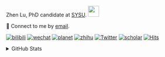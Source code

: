 <p>Zhen Lu, PhD candidate at <a href="https://phs.sysu.edu.cn/">SYSU</a>. <img src="https://media.giphy.com/media/WUlplcMpOCEmTGBtBW/giphy.gif" width="30">
</em></p>

💬 Connect to me by [email](mailto:luzh29@mail2.sysu.edu.cn).

[![bilibili](https://img.shields.io/badge/陆震同学-B站-yellow)](https://space.bilibili.com/32159908) [![wechat](https://img.shields.io/badge/陆震生物统计-微信公众号-important)](https://leslie-lu.github.io/uploads/qrcode.jpg) [![planet](https://img.shields.io/badge/陆震-知识星球-blueviolet)](https://wx.zsxq.com/dweb2) [![zhihu](https://img.shields.io/badge/陆震同学-知乎-blue)](https://www.zhihu.com/people/edison-70-18) [![Twitter](https://img.shields.io/badge/ZhenLu_Biost-Twitter-ff69b4)](https://twitter.com/ZhenLu_Biost) [![scholar](https://img.shields.io/badge/ZhenLu-Scholar-00ffff)](https://scholar.google.com/citations?user=LKLQ1g8AAAAJ) [![Hits](https://hits.seeyoufarm.com/api/count/incr/badge.svg?url=https%3A%2F%2Fgithub.com%2FLeslie-Lu%2FLeslie-Lu&count_bg=%2379C83D&title_bg=%23555555&icon=&icon_color=%23E7E7E7&title=hits&edge_flat=false)](https://hits.seeyoufarm.com)

<details>
 
<summary>GitHub Stats</summary>


<!--START_SECTION:waka-->
**🐱 My GitHub Data** 

> 📦 251.5 kB Used in GitHub's Storage 
 > 
> 🚫 Not Opted to Hire
 > 
> 📜 20 Public Repositories 
 > 
> 🔑 5 Private Repositories 
 > 
**I'm an Early 🐤** 

```text
🌞 Morning                23 commits          █░░░░░░░░░░░░░░░░░░░░░░░░   02.30 % 
🌆 Daytime                578 commits         ██████████████░░░░░░░░░░░   57.74 % 
🌃 Evening                385 commits         ██████████░░░░░░░░░░░░░░░   38.46 % 
🌙 Night                  15 commits          ░░░░░░░░░░░░░░░░░░░░░░░░░   01.50 % 
```
📅 **I'm Most Productive on Wednesday** 

```text
Monday                   166 commits         ████░░░░░░░░░░░░░░░░░░░░░   16.58 % 
Tuesday                  170 commits         ████░░░░░░░░░░░░░░░░░░░░░   16.98 % 
Wednesday                214 commits         █████░░░░░░░░░░░░░░░░░░░░   21.38 % 
Thursday                 141 commits         ████░░░░░░░░░░░░░░░░░░░░░   14.09 % 
Friday                   149 commits         ████░░░░░░░░░░░░░░░░░░░░░   14.89 % 
Saturday                 77 commits          ██░░░░░░░░░░░░░░░░░░░░░░░   07.69 % 
Sunday                   84 commits          ██░░░░░░░░░░░░░░░░░░░░░░░   08.39 % 
```


**I Mostly Code in R** 

```text
R                        8 repos             ██████████░░░░░░░░░░░░░░░   38.10 % 
HTML                     6 repos             ███████░░░░░░░░░░░░░░░░░░   28.57 % 
SAS                      3 repos             ████░░░░░░░░░░░░░░░░░░░░░   14.29 % 
Jupyter Notebook         2 repos             ██░░░░░░░░░░░░░░░░░░░░░░░   09.52 % 
TeX                      1 repo              █░░░░░░░░░░░░░░░░░░░░░░░░   04.76 % 
```




 Last Updated on 08/01/2025 18:46:22 UTC
<!--END_SECTION:waka-->

-----

**NOTE: Top languages does not indicate my skill level or anything like that. It is just a metric of which languages have been hosted by me on GitHub based on the usage across repositories.**

</details>
